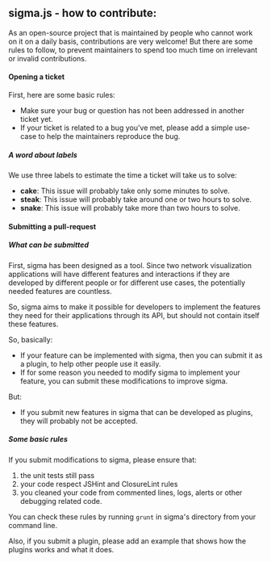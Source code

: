 ## sigma.js - how to contribute:

As an open-source project that is maintained by people who cannot work on it on a daily basis, contributions are very welcome! But there are some rules to follow, to prevent maintainers to spend too much time on irrelevant or invalid contributions.

#### Opening a ticket

First, here are some basic rules:

 - Make sure your bug or question has not been addressed in another ticket yet.
 - If your ticket is related to a bug you've met, please add a simple use-case to help the maintainers reproduce the bug.

##### A word about labels

We use three labels to estimate the time a ticket will take us to solve:

 - **cake**: This issue will probably take only some minutes to solve.
 - **steak**: This issue will probably take around one or two hours to solve.
 - **snake**: This issue will probably take more than two hours to solve.

#### Submitting a pull-request

##### What can be submitted

First, sigma has been designed as a tool. Since two network visualization applications will have different features and interactions if they are developed by different people or for different use cases, the potentially needed features are countless.

So, sigma aims to make it possible for developers to implement the features they need for their applications through its API, but should not contain itself these features.

So, basically:

 - If your feature can be implemented with sigma, then you can submit it as a plugin, to help other people use it easily.
 - If for some reason you needed to modify sigma to implement your feature, you can submit these modifications to improve sigma.

But:

 - If you submit new features in sigma that can be developed as plugins, they will probably not be accepted.

##### Some basic rules

If you submit modifications to sigma, please ensure that:

 1. the unit tests still pass
 2. your code respect JSHint and ClosureLint rules
 3. you cleaned your code from commented lines, logs, alerts or other debugging related code.

You can check these rules by running `grunt` in sigma's directory from your command line.

Also, if you submit a plugin, please add an example that shows how the plugins works and what it does.
